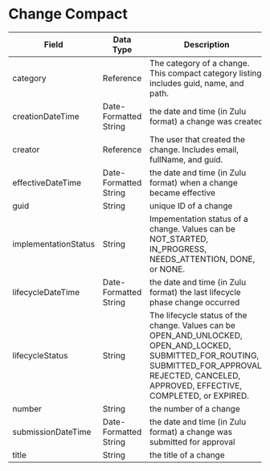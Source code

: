 # Change Compact

| Field | Data Type | Description |
|  --- |  --- |  --- | 
| category | Reference | The category of a change. This compact category listing includes guid, name, and path. |
| creationDateTime | Date\-Formatted String | the date and time \(in Zulu format\) a change was created |
| creator | Reference | The user that created the change. Includes email, fullName, and guid. |
| effectiveDateTime | Date\-Formatted String | the date and time \(in Zulu format\) when a change became effective |
| guid | String | unique ID of a change |
| implementationStatus | String | Impementation status of a change. Values can be NOT_STARTED, IN_PROGRESS, NEEDS_ATTENTION, DONE, or NONE. |
| lifecycleDateTime | Date\-Formatted String | the date and time \(in Zulu format\) the last lifecycle phase change occurred |
| lifecycleStatus | String  | The lifecycle status of the change. Values can be OPEN_AND_UNLOCKED, OPEN_AND_LOCKED, SUBMITTED_FOR_ROUTING, SUBMITTED_FOR_APPROVAL, REJECTED, CANCELED, APPROVED, EFFECTIVE, COMPLETED, or EXPIRED. |
| number | String | the number of a change |
| submissionDateTime | Date\-Formatted String | the date and time \(in Zulu format\) a change was submitted for approval |
| title | String | the title of a change |

